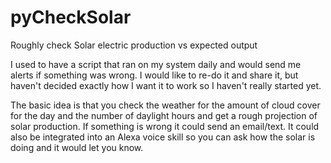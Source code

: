 # pyCheckSolar
Roughly check Solar electric production vs expected output

I used to have a script that ran on my system daily and would send me alerts if something was wrong. I would like to re-do it and share it, but haven't decided exactly how I want it to work so I haven't really started yet.

The basic idea is that you check the weather for the amount of cloud cover for the day and the number of daylight hours and get a rough projection of solar production. If something is wrong it could send an email/text. It could also be integrated into an Alexa voice skill so you can ask how the solar is doing and it would let you know.
